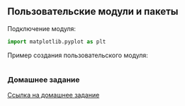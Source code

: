 ## Пользовательские модули и пакеты

Подключение модуля:

```python
import matplotlib.pyplot as plt
```

Пример создания пользовательского модуля:

```python

```

### Домашнее задание

[Ссылка на домашнее задание](https://github.com/amm-vsu-2015/4y1s_python/tree/master/homeworks/hw3)
